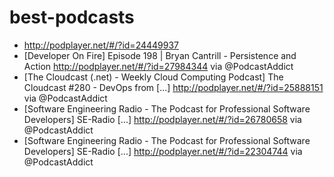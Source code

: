 # best-podcasts
* http://podplayer.net/#/?id=24449937
* [Developer On Fire] Episode 198 | Bryan Cantrill - Persistence and Action http://podplayer.net/#/?id=27984344 via @PodcastAddict
* [The Cloudcast (.net) - Weekly Cloud Computing Podcast] The Cloudcast #280 - DevOps from [...] http://podplayer.net/#/?id=25888151 via @PodcastAddict
* [Software Engineering Radio - The Podcast for Professional Software Developers] SE-Radio [...] http://podplayer.net/#/?id=26780658 via @PodcastAddict
* [Software Engineering Radio - The Podcast for Professional Software Developers] SE-Radio [...] http://podplayer.net/#/?id=22304744 via @PodcastAddict
